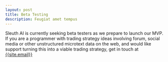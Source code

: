 ```yaml
---
layout: post
title: Beta Testing
description: Feugiat amet tempus
---
```


Sleuth AI is currently seeking beta testers as we prepare to launch our MVP. If you are a programmer with trading strategy ideas involving forum, social media or other unstructured microtext data on the web, and would like support turning this into a viable trading strategy, get in touch at <a href="mailto:{{site.email}}">{{site.email}}</a>

